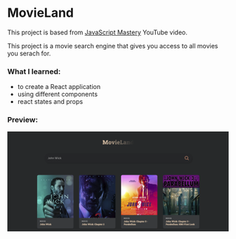 # MovieLand

This project is based from [JavaScript Mastery](https://www.youtube.com/watch?v=b9eMGE7QtTk) YouTube video.

This project is a movie search engine that gives you access to all movies you serach for.

### What I learned:

- to create a React application
- using different components
- react states and props

### Preview:

![MovieLand Preview](../public/Movieland.png)
